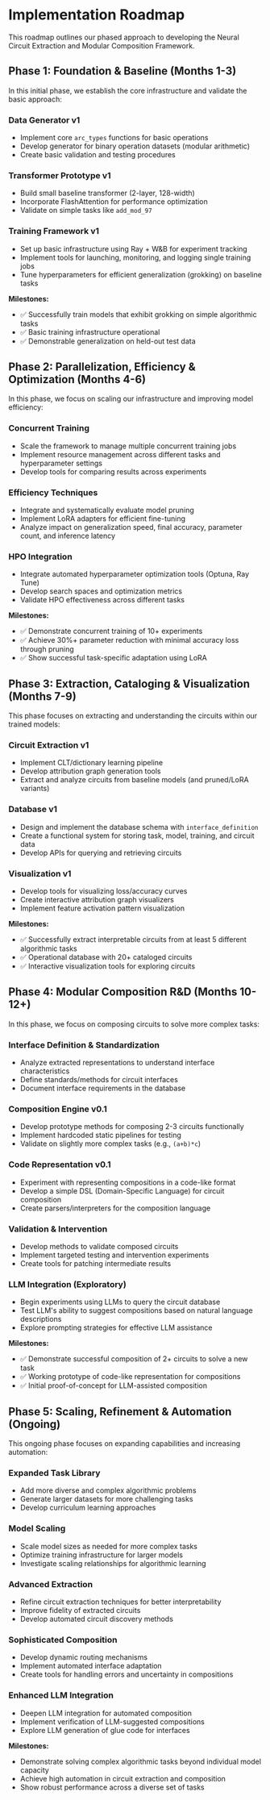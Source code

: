 # Implementation Roadmap

This roadmap outlines our phased approach to developing the Neural Circuit Extraction and Modular Composition Framework.

## Phase 1: Foundation & Baseline (Months 1-3)

In this initial phase, we establish the core infrastructure and validate the basic approach:

### Data Generator v1
- Implement core `arc_types` functions for basic operations
- Develop generator for binary operation datasets (modular arithmetic)
- Create basic validation and testing procedures

### Transformer Prototype v1
- Build small baseline transformer (2-layer, 128-width)
- Incorporate FlashAttention for performance optimization
- Validate on simple tasks like `add_mod_97`

### Training Framework v1
- Set up basic infrastructure using Ray + W&B for experiment tracking
- Implement tools for launching, monitoring, and logging single training jobs
- Tune hyperparameters for efficient generalization (grokking) on baseline tasks

**Milestones:**
- ✅ Successfully train models that exhibit grokking on simple algorithmic tasks
- ✅ Basic training infrastructure operational
- ✅ Demonstrable generalization on held-out test data

## Phase 2: Parallelization, Efficiency & Optimization (Months 4-6)

In this phase, we focus on scaling our infrastructure and improving model efficiency:

### Concurrent Training
- Scale the framework to manage multiple concurrent training jobs
- Implement resource management across different tasks and hyperparameter settings
- Develop tools for comparing results across experiments

### Efficiency Techniques
- Integrate and systematically evaluate model pruning
- Implement LoRA adapters for efficient fine-tuning
- Analyze impact on generalization speed, final accuracy, parameter count, and inference latency

### HPO Integration
- Integrate automated hyperparameter optimization tools (Optuna, Ray Tune)
- Develop search spaces and optimization metrics
- Validate HPO effectiveness across different tasks

**Milestones:**
- ✅ Demonstrate concurrent training of 10+ experiments
- ✅ Achieve 30%+ parameter reduction with minimal accuracy loss through pruning
- ✅ Show successful task-specific adaptation using LoRA

## Phase 3: Extraction, Cataloging & Visualization (Months 7-9)

This phase focuses on extracting and understanding the circuits within our trained models:

### Circuit Extraction v1
- Implement CLT/dictionary learning pipeline
- Develop attribution graph generation tools
- Extract and analyze circuits from baseline models (and pruned/LoRA variants)

### Database v1
- Design and implement the database schema with `interface_definition`
- Create a functional system for storing task, model, training, and circuit data
- Develop APIs for querying and retrieving circuits

### Visualization v1
- Develop tools for visualizing loss/accuracy curves
- Create interactive attribution graph visualizers
- Implement feature activation pattern visualization

**Milestones:**
- ✅ Successfully extract interpretable circuits from at least 5 different algorithmic tasks
- ✅ Operational database with 20+ cataloged circuits
- ✅ Interactive visualization tools for exploring circuits

## Phase 4: Modular Composition R&D (Months 10-12+)

In this phase, we focus on composing circuits to solve more complex tasks:

### Interface Definition & Standardization
- Analyze extracted representations to understand interface characteristics
- Define standards/methods for circuit interfaces
- Document interface requirements in the database

### Composition Engine v0.1
- Develop prototype methods for composing 2-3 circuits functionally
- Implement hardcoded static pipelines for testing
- Validate on slightly more complex tasks (e.g., `(a+b)*c`)

### Code Representation v0.1
- Experiment with representing compositions in a code-like format
- Develop a simple DSL (Domain-Specific Language) for circuit composition
- Create parsers/interpreters for the composition language

### Validation & Intervention
- Develop methods to validate composed circuits
- Implement targeted testing and intervention experiments
- Create tools for patching intermediate results

### LLM Integration (Exploratory)
- Begin experiments using LLMs to query the circuit database
- Test LLM's ability to suggest compositions based on natural language descriptions
- Explore prompting strategies for effective LLM assistance

**Milestones:**
- ✅ Demonstrate successful composition of 2+ circuits to solve a new task
- ✅ Working prototype of code-like representation for compositions
- ✅ Initial proof-of-concept for LLM-assisted composition

## Phase 5: Scaling, Refinement & Automation (Ongoing)

This ongoing phase focuses on expanding capabilities and increasing automation:

### Expanded Task Library
- Add more diverse and complex algorithmic problems
- Generate larger datasets for more challenging tasks
- Develop curriculum learning approaches

### Model Scaling
- Scale model sizes as needed for more complex tasks
- Optimize training infrastructure for larger models
- Investigate scaling relationships for algorithmic learning

### Advanced Extraction
- Refine circuit extraction techniques for better interpretability
- Improve fidelity of extracted circuits
- Develop automated circuit discovery methods

### Sophisticated Composition
- Develop dynamic routing mechanisms
- Implement automated interface adaptation
- Create tools for handling errors and uncertainty in compositions

### Enhanced LLM Integration
- Deepen LLM integration for automated composition
- Implement verification of LLM-suggested compositions
- Explore LLM generation of glue code for interfaces

**Milestones:**
- Demonstrate solving complex algorithmic tasks beyond individual model capacity
- Achieve high automation in circuit extraction and composition
- Show robust performance across a diverse set of tasks 